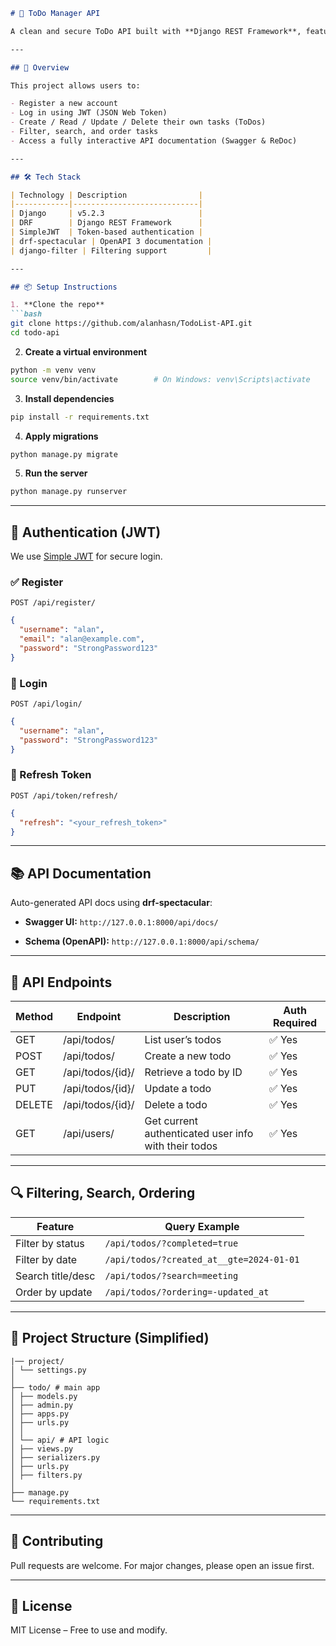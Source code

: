 ````markdown
# 📝 ToDo Manager API

A clean and secure ToDo API built with **Django REST Framework**, featuring **JWT Authentication**, advanced filtering, search, ordering, and auto-generated documentation with **drf-spectacular**.

---

## 🚀 Overview

This project allows users to:

- Register a new account
- Log in using JWT (JSON Web Token)
- Create / Read / Update / Delete their own tasks (ToDos)
- Filter, search, and order tasks
- Access a fully interactive API documentation (Swagger & ReDoc)

---

## 🛠️ Tech Stack

| Technology | Description                |
|------------|----------------------------|
| Django     | v5.2.3                     |
| DRF        | Django REST Framework      |
| SimpleJWT  | Token-based authentication |
| drf-spectacular | OpenAPI 3 documentation |
| django-filter | Filtering support         |

---

## 📦 Setup Instructions

1. **Clone the repo**  
```bash
git clone https://github.com/alanhasn/TodoList-API.git
cd todo-api
````

2. **Create a virtual environment**

```bash
python -m venv venv
source venv/bin/activate        # On Windows: venv\Scripts\activate
```

3. **Install dependencies**

```bash
pip install -r requirements.txt
```

4. **Apply migrations**

```bash
python manage.py migrate
```

5. **Run the server**

```bash
python manage.py runserver
```

---

## 🔐 Authentication (JWT)

We use [Simple JWT](https://django-rest-framework-simplejwt.readthedocs.io/) for secure login.

### ✅ Register

`POST /api/register/`

```json
{
  "username": "alan",
  "email": "alan@example.com",
  "password": "StrongPassword123"
}
```

### 🔑 Login

`POST /api/login/`

```json
{
  "username": "alan",
  "password": "StrongPassword123"
}
```

### 🔁 Refresh Token

`POST /api/token/refresh/`

```json
{
  "refresh": "<your_refresh_token>"
}
```

---

## 📚 API Documentation

Auto-generated API docs using **drf-spectacular**:

* **Swagger UI:**
  `http://127.0.0.1:8000/api/docs/`

* **Schema (OpenAPI):**
  `http://127.0.0.1:8000/api/schema/`

---

## 🧪 API Endpoints

| Method | Endpoint         | Description                                          | Auth Required |
| ------ | ---------------- | ---------------------------------------------------- | ------------- |
| GET    | /api/todos/      | List user’s todos                                    | ✅ Yes         |
| POST   | /api/todos/      | Create a new todo                                    | ✅ Yes         |
| GET    | /api/todos/{id}/ | Retrieve a todo by ID                                | ✅ Yes         |
| PUT    | /api/todos/{id}/ | Update a todo                                        | ✅ Yes         |
| DELETE | /api/todos/{id}/ | Delete a todo                                        | ✅ Yes         |
| GET    | /api/users/      | Get current authenticated user info with their todos | ✅ Yes         |

---

## 🔍 Filtering, Search, Ordering

| Feature           | Query Example                            |
| ----------------- | ---------------------------------------- |
| Filter by status  | `/api/todos/?completed=true`             |
| Filter by date    | `/api/todos/?created_at__gte=2024-01-01` |
| Search title/desc | `/api/todos/?search=meeting`             |
| Order by update   | `/api/todos/?ordering=-updated_at`       |

---

## 📂 Project Structure (Simplified)

```
|── project/
│ └── settings.py
│
├── todo/ # main app
│ ├── models.py
│ ├── admin.py
│ ├── apps.py
│ ├── urls.py 
│ │
│ └── api/ # API logic 
│ ├── views.py
│ ├── serializers.py
│ ├── urls.py 
│ ├── filters.py
│
├── manage.py
└── requirements.txt
```

---

## 🤝 Contributing

Pull requests are welcome. For major changes, please open an issue first.

---

## 📃 License

MIT License – Free to use and modify.

```

